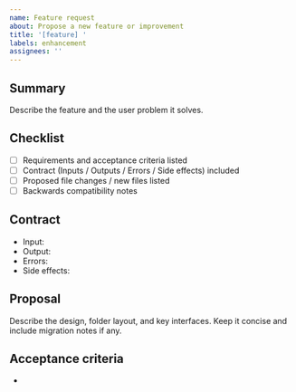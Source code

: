 ```yaml
---
name: Feature request
about: Propose a new feature or improvement
title: '[feature] '
labels: enhancement
assignees: ''
---
```


## Summary

Describe the feature and the user problem it solves.

## Checklist
- [ ] Requirements and acceptance criteria listed
- [ ] Contract (Inputs / Outputs / Errors / Side effects) included
- [ ] Proposed file changes / new files listed
- [ ] Backwards compatibility notes

## Contract
- Input:
- Output:
- Errors:
- Side effects:

## Proposal

Describe the design, folder layout, and key interfaces. Keep it concise and include migration notes if any.

## Acceptance criteria
- 

